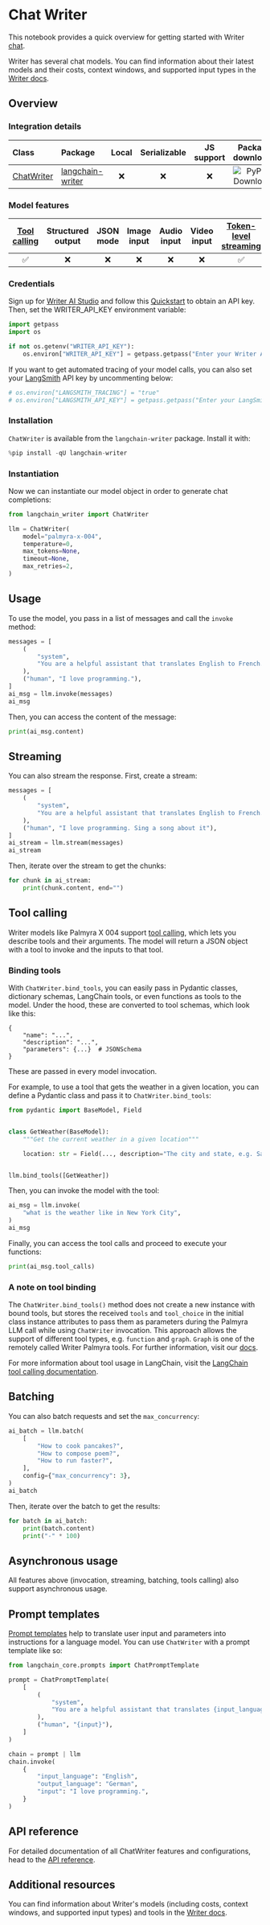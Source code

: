 # Chat Writer

This notebook provides a quick overview for getting started with Writer [chat](/oss/concepts/chat_models/).

Writer has several chat models. You can find information about their latest models and their costs, context windows, and supported input types in the [Writer docs](https://dev.writer.com/home).


## Overview

### Integration details
| Class                                                                                                                    | Package          | Local | Serializable | JS support |                                        Package downloads                                         |                                        Package latest                                         |
|:-------------------------------------------------------------------------------------------------------------------------|:-----------------| :---: | :---: |:----------:|:------------------------------------------------------------------------------------------------:|:---------------------------------------------------------------------------------------------:|
| [ChatWriter](https://github.com/writer/langchain-writer/blob/main/langchain_writer/chat_models.py#L308) | [langchain-writer](https://pypi.org/project/langchain-writer/) |      ❌       |                                       ❌                                       | ❌ | ![PyPI - Downloads](https://img.shields.io/pypi/dm/langchain-writer?style=flat-square&label=%20) | ![PyPI - Version](https://img.shields.io/pypi/v/langchain-writer?style=flat-square&label=%20) |
### Model features
| [Tool calling](/oss/how-to/tool_calling) | Structured output | JSON mode | Image input | Audio input | Video input | [Token-level streaming](/oss/how-to/chat_streaming/) | Native async |         [Token usage](/oss/how-to/chat_token_usage_tracking/)          | Logprobs |
| :---: |:-----------------:| :---: | :---: |  :---: | :---: | :---: | :---: |:--------------------------------:|:--------:|
| ✅ |         ❌         | ❌ | ❌ | ❌ | ❌ | ✅ | ✅ |                ✅                 |    ❌     |

### Credentials

Sign up for [Writer AI Studio](https://app.writer.com/aistudio/signup?utm_campaign=devrel) and follow this [Quickstart](https://dev.writer.com/api-guides/quickstart) to obtain an API key. Then, set the WRITER_API_KEY environment variable:


```python
import getpass
import os

if not os.getenv("WRITER_API_KEY"):
    os.environ["WRITER_API_KEY"] = getpass.getpass("Enter your Writer API key: ")
```

If you want to get automated tracing of your model calls, you can also set your [LangSmith](https://docs.smith.langchain.com/) API key by uncommenting below:


```python
# os.environ["LANGSMITH_TRACING"] = "true"
# os.environ["LANGSMITH_API_KEY"] = getpass.getpass("Enter your LangSmith API key: ")
```

### Installation

`ChatWriter` is available from the `langchain-writer` package. Install it with:


```python
%pip install -qU langchain-writer
```

### Instantiation

Now we can instantiate our model object in order to generate chat completions:


```python
from langchain_writer import ChatWriter

llm = ChatWriter(
    model="palmyra-x-004",
    temperature=0,
    max_tokens=None,
    timeout=None,
    max_retries=2,
)
```

## Usage

To use the model, you pass in a list of messages and call the `invoke` method:


```python
messages = [
    (
        "system",
        "You are a helpful assistant that translates English to French. Translate the user sentence.",
    ),
    ("human", "I love programming."),
]
ai_msg = llm.invoke(messages)
ai_msg
```

Then, you can access the content of the message:


```python
print(ai_msg.content)
```

## Streaming

You can also stream the response. First, create a stream:


```python
messages = [
    (
        "system",
        "You are a helpful assistant that translates English to French. Translate the user sentence.",
    ),
    ("human", "I love programming. Sing a song about it"),
]
ai_stream = llm.stream(messages)
ai_stream
```

Then, iterate over the stream to get the chunks:


```python
for chunk in ai_stream:
    print(chunk.content, end="")
```

## Tool calling

Writer models like Palmyra X 004 support [tool calling](https://dev.writer.com/api-guides/tool-calling), which lets you describe tools and their arguments. The model will return a JSON object with a tool to invoke and the inputs to that tool.

### Binding tools

With `ChatWriter.bind_tools`, you can easily pass in Pydantic classes, dictionary schemas, LangChain tools, or even functions as tools to the model. Under the hood, these are converted to tool schemas, which look like this:
```
{
    "name": "...",
    "description": "...",
    "parameters": {...}  # JSONSchema
}
```
These are passed in every model invocation.

For example, to use a tool that gets the weather in a given location, you can define a Pydantic class and pass it to `ChatWriter.bind_tools`:


```python
from pydantic import BaseModel, Field


class GetWeather(BaseModel):
    """Get the current weather in a given location"""

    location: str = Field(..., description="The city and state, e.g. San Francisco, CA")


llm.bind_tools([GetWeather])
```

Then, you can invoke the model with the tool:


```python
ai_msg = llm.invoke(
    "what is the weather like in New York City",
)
ai_msg
```

Finally, you can access the tool calls and proceed to execute your functions:


```python
print(ai_msg.tool_calls)
```

### A note on tool binding

The `ChatWriter.bind_tools()` method does not create a new instance with bound tools, but stores the received `tools` and `tool_choice` in the initial class instance attributes to pass them as parameters during the Palmyra LLM call while using `ChatWriter` invocation. This approach allows the support of different tool types, e.g. `function` and `graph`. `Graph` is one of the remotely called Writer Palmyra tools. For further information, visit our [docs](https://dev.writer.com/api-guides/knowledge-graph#knowledge-graph). 

For more information about tool usage in LangChain, visit the [LangChain tool calling documentation](https://python.langchain.com/docs/concepts/tool_calling/).

## Batching

You can also batch requests and set the `max_concurrency`:


```python
ai_batch = llm.batch(
    [
        "How to cook pancakes?",
        "How to compose poem?",
        "How to run faster?",
    ],
    config={"max_concurrency": 3},
)
ai_batch
```

Then, iterate over the batch to get the results:


```python
for batch in ai_batch:
    print(batch.content)
    print("-" * 100)
```

## Asynchronous usage

All features above (invocation, streaming, batching, tools calling) also support asynchronous usage.

## Prompt templates

[Prompt templates](https://python.langchain.com/docs/concepts/prompt_templates/) help to translate user input and parameters into instructions for a language model. You can use `ChatWriter` with a prompt template like so:



```python
from langchain_core.prompts import ChatPromptTemplate

prompt = ChatPromptTemplate(
    [
        (
            "system",
            "You are a helpful assistant that translates {input_language} to {output_language}.",
        ),
        ("human", "{input}"),
    ]
)

chain = prompt | llm
chain.invoke(
    {
        "input_language": "English",
        "output_language": "German",
        "input": "I love programming.",
    }
)
```

## API reference
For detailed documentation of all ChatWriter features and configurations, head to the [API reference](https://python.langchain.com/api_reference/writer/chat_models/langchain_writer.chat_models.ChatWriter.html#langchain_writer.chat_models.ChatWriter).

## Additional resources
You can find information about Writer's models (including costs, context windows, and supported input types) and tools in the [Writer docs](https://dev.writer.com/home).
